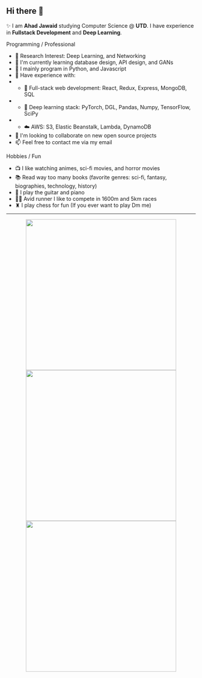 ## Hi there 👋
✨ I am **Ahad Jawaid** studying Computer Science @ **UTD**. I have experience in **Fullstack Development** and **Deep Learning**.

Programming / Professional 
- 🔬 Research Interest: Deep Learning, and Networking
- 🌱 I'm currently learning database design, API design, and GANs
- 📜 I mainly program in Python, and Javascript
- 🧰 Have experience with:
- - 📰 Full-stack web development: React, Redux, Express, MongoDB, SQL
- - 🤖 Deep learning stack: PyTorch, DGL, Pandas, Numpy, TensorFlow, SciPy
- - ☁️ AWS: S3, Elastic Beanstalk, Lambda, DynamoDB
- 👯 I'm looking to collaborate on new open source projects
- 📫 Feel free to contact me via my email

Hobbies / Fun
- 📺️ I like watching animes, sci-fi movies, and horror movies
- 📚 Read way too many books (favorite genres: sci-fi, fantasy, biographies, technology, history)
- 🎸 I play the guitar and piano
- 🏃‍♂️ Avid runner I like to compete in 1600m and 5km races
- ♜ I play chess for fun (If you ever want to play Dm me)

---
<p align = "center">
  <img src = "https://github-readme-stats.vercel.app/api?username=ahadjawaid&show_icons=true&theme=bear&hide_border=true" width = 400>
  <img src = "https://github-readme-streak-stats.herokuapp.com?user=ahadjawaid&theme=bear&hide_border=true" width = 400>
  <img src = "https://github-readme-stats.vercel.app/api/top-langs/?username=ahadjawaid&layout=compact&theme=bear&hide_border=true" width = 400>
</p>

<!-- [![trophy](https://github-profile-trophy.vercel.app/?username=ahadjawaid)](https://github.com/ahadjawaid/github-profile-trophy) -->



<!--
**ahadjawaid/ahadjawaid** is a ✨ _special_ ✨ repository because its `README.md` (this file) appears on your GitHub profile.

Here are some ideas to get you started:

- 🔭 I’m currently working on ...
- 🌱 I’m currently learning ...
- 👯 I’m looking to collaborate on ...
- 🤔 I’m looking for help with ...
- 💬 Ask me about ...
- 📫 How to reach me: ...
- 😄 Pronouns: ...
- ⚡ Fun fact: ...
-->
